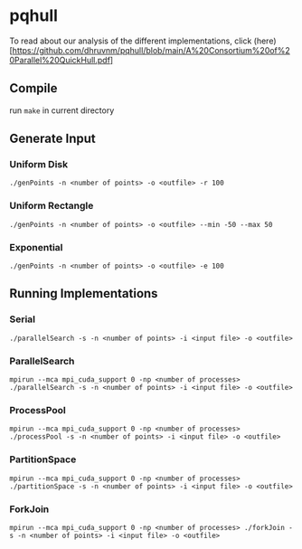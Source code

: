 # pqhull
To read about our analysis of the different implementations, click (here)[https://github.com/dhruvnm/pqhull/blob/main/A%20Consortium%20of%20Parallel%20QuickHull.pdf]


## Compile
run `make` in current directory

## Generate Input
### Uniform Disk 
`./genPoints -n <number of points> -o <outfile> -r 100`
    
### Uniform Rectangle 
`./genPoints -n <number of points> -o <outfile> --min -50 --max 50`

### Exponential 
`./genPoints -n <number of points> -o <outfile> -e 100`

## Running Implementations
### Serial 
`./parallelSearch -s -n <number of points> -i <input file> -o <outfile>`

### ParallelSearch 
`mpirun --mca mpi_cuda_support 0 -np <number of processes> ./parallelSearch -s -n <number of points> -i <input file> -o <outfile>`

### ProcessPool 
`mpirun --mca mpi_cuda_support 0 -np <number of processes> ./processPool -s -n <number of points> -i <input file> -o <outfile>`

### PartitionSpace
`mpirun --mca mpi_cuda_support 0 -np <number of processes> ./partitionSpace -s -n <number of points> -i <input file> -o <outfile>`

### ForkJoin 
`mpirun --mca mpi_cuda_support 0 -np <number of processes> ./forkJoin -s -n <number of points> -i <input file> -o <outfile>`
